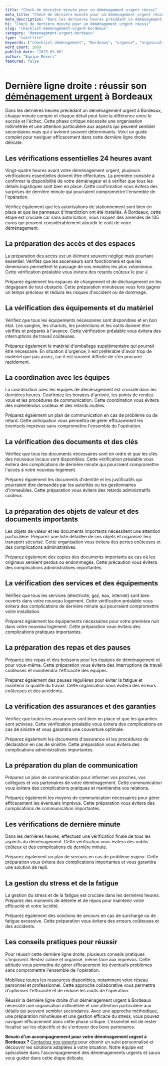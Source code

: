 ```yaml
---
title: "Check de dernière minute pour un déménagement urgent réussi"
meta_title: "Check de dernière minute pour un déménagement urgent réussi"
meta_description: "Dans les dernières heures précédant un déménagement urgent à Bordeaux, chaque minute compte et chaque détail peut faire la différence entre le succès ."
h1: "Check de dernière minute pour un déménagement urgent réussi"
slug: "checklist-demenagement-urgent-bordeaux"
category: "demenagement-urgent-bordeaux"
type: "satellite"
keywords: ["checklist déménagement", "Bordeaux", "urgence", "organisation"]
word_count: 1069
publish_date: "2025-01-08"
author: "Équipe Moverz"
featured: false
---
```



# Dernière ligne droite : réussir son [déménagement urgent](/blog/demenagement-entreprise-bordeaux/demenagement-entreprise-bordeaux-guide) à Bordeaux

Dans les dernières heures précédant un déménagement urgent à Bordeaux, chaque minute compte et chaque détail peut faire la différence entre le succès et l'échec. Cette phase critique nécessite une organisation millimétrée et une attention particulière aux aspects qui peuvent sembler secondaires mais qui s'avèrent souvent déterminants. Voici un guide complet pour naviguer efficacement dans cette dernière ligne droite délicate.

## Les vérifications essentielles 24 heures avant

Vingt-quatre heures avant votre déménagement urgent, plusieurs vérifications essentielles doivent être effectuées. La première consiste à confirmer la disponibilité de votre déménageur et à vérifier que tous les détails logistiques sont bien en place. Cette confirmation vous évitera des surprises de dernière minute qui pourraient compromettre l'ensemble de l'opération.

Vérifiez également que les autorisations de stationnement sont bien en place et que les panneaux d'interdiction ont été installés. À Bordeaux, cette étape est cruciale car sans autorisation, vous risquez des amendes de 135 euros qui peuvent considérablement alourdir le coût de votre déménagement.

## La préparation des accès et des espaces

La préparation des accès est un élément souvent négligé mais pourtant essentiel. Vérifiez que les ascenseurs sont fonctionnels et que les dimensions permettent le passage de vos meubles les plus volumineux. Cette vérification préalable vous évitera des retards coûteux le jour J.

Préparez également les espaces de chargement et de déchargement en les dégageant de tout obstacle. Cette préparation minutieuse vous fera gagner un temps précieux et réduira les risques d'accident ou de dommage.

## La vérification des équipements et du matériel

Vérifiez que tous les équipements nécessaires sont disponibles et en bon état. Les sangles, les chariots, les protections et les outils doivent être vérifiés et préparés à l'avance. Cette vérification préalable vous évitera des interruptions de travail coûteuses.

Préparez également le matériel d'emballage supplémentaire qui pourrait être nécessaire. En situation d'urgence, il est préférable d'avoir trop de matériel que pas assez, car il est souvent difficile de s'en procurer rapidement.

## La coordination avec les équipes

La coordination avec les équipes de déménagement est cruciale dans les dernières heures. Confirmez les horaires d'arrivée, les points de rendez-vous et les procédures de communication. Cette coordination vous évitera des malentendus coûteux et des retards inutiles.

Préparez également un plan de communication en cas de problème ou de retard. Cette anticipation vous permettra de gérer efficacement les éventuels imprévus sans compromettre l'ensemble de l'opération.

## La vérification des documents et des clés

Vérifiez que tous les documents nécessaires sont en ordre et que les clés des nouveaux locaux sont disponibles. Cette vérification préalable vous évitera des complications de dernière minute qui pourraient compromettre l'accès à votre nouveau logement.

Préparez également les documents d'identité et les justificatifs qui pourraient être demandés par les autorités ou les gestionnaires d'immeubles. Cette préparation vous évitera des retards administratifs coûteux.

## La préparation des objets de valeur et des documents importants

Les objets de valeur et les documents importants nécessitent une attention particulière. Préparez une liste détaillée de ces objets et organisez leur transport sécurisé. Cette organisation vous évitera des pertes coûteuses et des complications administratives.

Préparez également des copies des documents importants au cas où les originaux seraient perdus ou endommagés. Cette précaution vous évitera des complications administratives importantes.

## La vérification des services et des équipements

Vérifiez que tous les services (électricité, gaz, eau, internet) sont bien ouverts dans votre nouveau logement. Cette vérification préalable vous évitera des complications de dernière minute qui pourraient compromettre votre installation.

Préparez également les équipements nécessaires pour votre première nuit dans votre nouveau logement. Cette préparation vous évitera des complications pratiques importantes.

## La préparation des repas et des pauses

Préparez des repas et des boissons pour les équipes de déménagement et pour vous-même. Cette préparation vous évitera des interruptions de travail coûteuses et maintiendra l'efficacité des équipes.

Préparez également des pauses régulières pour éviter la fatigue et maintenir la qualité du travail. Cette organisation vous évitera des erreurs coûteuses et des accidents.

## La vérification des assurances et des garanties

Vérifiez que toutes les assurances sont bien en place et que les garanties sont activées. Cette vérification préalable vous évitera des complications en cas de sinistre et vous garantira une couverture optimale.

Préparez également les documents d'assurance et les procédures de déclaration en cas de sinistre. Cette préparation vous évitera des complications administratives importantes.

## La préparation du plan de communication

Préparez un plan de communication pour informer vos proches, vos collègues et vos partenaires de votre déménagement. Cette communication vous évitera des complications pratiques et maintiendra vos relations.

Préparez également les moyens de communication nécessaires pour gérer efficacement les éventuels imprévus. Cette préparation vous évitera des complications de communication importantes.

## Les vérifications de dernière minute

Dans les dernières heures, effectuez une vérification finale de tous les aspects du déménagement. Cette vérification vous évitera des oublis coûteux et des complications de dernière minute.

Préparez également un plan de secours en cas de problème majeur. Cette préparation vous évitera des complications importantes et vous garantira une solution de repli.

## La gestion du stress et de la fatigue

La gestion du stress et de la fatigue est cruciale dans les dernières heures. Préparez des moments de détente et de repos pour maintenir votre efficacité et votre lucidité.

Préparez également des solutions de secours en cas de surcharge ou de fatigue excessive. Cette préparation vous évitera des erreurs coûteuses et des accidents.

## Les conseils pratiques pour réussir

Pour réussir cette dernière ligne droite, plusieurs conseils pratiques s'imposent. Restez calme et organisé, même face aux imprévus. Cette attitude vous permettra de gérer efficacement les éventuels problèmes sans compromettre l'ensemble de l'opération.

Mobilisez toutes les ressources disponibles, notamment votre réseau personnel et professionnel. Cette approche collaborative vous permettra d'optimiser l'efficacité et de réduire les coûts de l'opération.

Réussir la dernière ligne droite d'un déménagement urgent à Bordeaux nécessite une organisation millimétrée et une attention particulière aux détails qui peuvent sembler secondaires. Avec une approche méthodique, une préparation minutieuse et une gestion efficace du stress, vous pouvez naviguer efficacement dans cette phase critique. L'essentiel est de rester focalisé sur les objectifs et de s'entourer des bons partenaires.

**Besoin d'un accompagnement pour votre déménagement urgent à Bordeaux ?** [Contactez nos experts](/contact) pour obtenir un suivi personnalisé et découvrir les solutions adaptées à votre situation. Notre équipe est spécialisée dans l'accompagnement des déménagements urgents et saura vous guider dans cette étape délicate.
